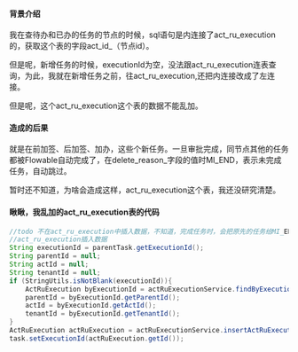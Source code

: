 #### 背景介绍
我在查待办和已办的任务的节点的时候，sql语句是内连接了act_ru_execution的，获取这个表的字段act_id_（节点id）。

但是呢，新增任务的时候，executionId为空，没法跟act_ru_execution连表查询，为此，我就在新增任务之前，往act_ru_execution,还把内连接改成了左连接。

但是呢，这个act_ru_execution这个表的数据不能乱加。

#### 造成的后果

就是在前加签、后加签、加办，这些个新任务。一旦审批完成，同节点其他的任务都被Flowable自动完成了，在delete_reason_字段的值时MI_END，表示未完成任务，自动跳过。

暂时还不知道，为啥会造成这样，act_ru_execution这个表，我还没研究清楚。

#### 瞅瞅，我乱加的act_ru_execution表的代码

```java
//todo 不在act_ru_execution中插入数据，不知道，完成任务时，会把原先的任务给MI_END
//act_ru_execution插入数据
String executionId = parentTask.getExecutionId();
String parentId = null;
String actId = null;
String tenantId = null;
if (StringUtils.isNotBlank(executionId)){
    ActRuExecution byExecutionId = actRuExecutionService.findByExecutionId(executionId);
    parentId = byExecutionId.getParentId();
    actId = byExecutionId.getActId();
    tenantId = byExecutionId.getTenantId();
}
ActRuExecution actRuExecution = actRuExecutionService.insertActRuExecution(parentTask.getProcessInstanceId(), parentTask.getProcessDefinitionId(), actId, tenantId, parentId);
task.setExecutionId(actRuExecution.getId());
```
